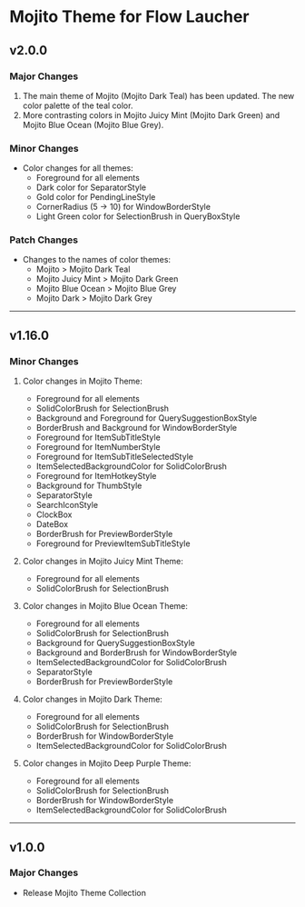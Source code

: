 # Mojito Theme for Flow Laucher

## v2.0.0

### Major Changes

1. The main theme of Mojito (Mojito Dark Teal) has been updated. The new color palette of the teal color.
2. More contrasting colors in Mojito Juicy Mint (Mojito Dark Green) and Mojito Blue Ocean (Mojito Blue Grey).

### Minor Changes

* Color changes for all themes:
  * Foreground for all elements
  * Dark color for SeparatorStyle
  * Gold color for PendingLineStyle
  * CornerRadius (5 -> 10) for WindowBorderStyle
  * Light Green color for SelectionBrush in QueryBoxStyle

### Patch Changes

* Changes to the names of color themes:
  * Mojito > Mojito Dark Teal
  * Mojito Juicy Mint > Mojito Dark Green
  * Mojito Blue Ocean > Mojito Blue Grey
  * Mojito Dark > Mojito Dark Grey

___

## v1.16.0

### Minor Changes

1. Color changes in Mojito Theme:
    * Foreground for all elements
    * SolidColorBrush for SelectionBrush
    * Background and Foreground for QuerySuggestionBoxStyle
    * BorderBrush and Background for WindowBorderStyle
    * Foreground for ItemSubTitleStyle
    * Foreground for ItemNumberStyle
    * Foreground for ItemSubTitleSelectedStyle
    * ItemSelectedBackgroundColor for SolidColorBrush
    * Foreground for ItemHotkeyStyle
    * Background for ThumbStyle
    * SeparatorStyle
    * SearchIconStyle
    * ClockBox
    * DateBox
    * BorderBrush for PreviewBorderStyle
    * Foreground for PreviewItemSubTitleStyle

2. Color changes in Mojito Juicy Mint Theme:
    * Foreground for all elements
    * SolidColorBrush for SelectionBrush

3. Color changes in Mojito Blue Ocean Theme:
     * Foreground for all elements
     * SolidColorBrush for SelectionBrush
     * Background for QuerySuggestionBoxStyle
     * Background and BorderBrush for WindowBorderStyle
     * ItemSelectedBackgroundColor for SolidColorBrush
     * SeparatorStyle
     * BorderBrush for PreviewBorderStyle

4. Color changes in Mojito Dark Theme:
     * Foreground for all elements
     * SolidColorBrush for SelectionBrush
     * BorderBrush for WindowBorderStyle
     * ItemSelectedBackgroundColor for SolidColorBrush

5. Color changes in Mojito Deep Purple Theme:
    * Foreground for all elements
    * SolidColorBrush for SelectionBrush
    * BorderBrush for WindowBorderStyle
    * ItemSelectedBackgroundColor for SolidColorBrush

___

## v1.0.0

### Major Changes

* Release Mojito Theme Collection
